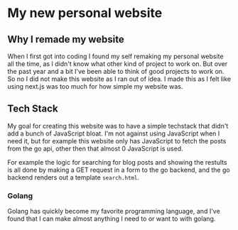 # My new personal website

## Why I remade my website
When I first got into coding I found my self remaking my personal website all
the time, as I didn't know what other kind of project to work on. But over the
past year and a bit I've been able to think of good projects to work on. So no I
did not make this website as I ran out of idea. I made this as I felt like using
next.js was too much for how simple my website was.

## Tech Stack
My goal for creating this website was to have a simple techstack that didn't add
a bunch of JavaScript bloat. I'm not against using JavaScript when I need it,
but for example this website only has JavaScript to fetch the posts from the go
api, other then that almost 0 JavaScript is used.

For example the logic for searching for blog posts and showing the restults is
all done by making a GET request in a form to the go backend, and the go backend
renders out a template `search.html`.

### Golang
Golang has quickly become my favorite programming language, and I've found that
I can make almost anything I need to or want to with golang.
